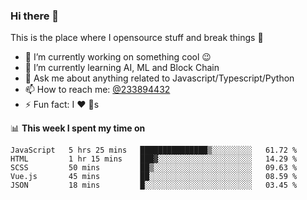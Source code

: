 ### Hi there 👋

<!--
**a233894432/a233894432** is a ✨ _special_ ✨ repository because its `README.md` (this file) appears on your GitHub profile.

Here are some ideas to get you started:

- 🔭 I’m currently working on ...
- 🌱 I’m currently learning ...
- 👯 I’m looking to collaborate on ...
- 🤔 I’m looking for help with ...
- 💬 Ask me about ...
- 📫 How to reach me: ...
- 😄 Pronouns: ...
- ⚡ Fun fact: ...
-->
 
 
This is the place where I opensource stuff and break things :rofl:

- 🔭 I’m currently working on something cool :wink:
- 🌱 I’m currently learning AI, ML and Block Chain
- 💬 Ask me about anything related to Javascript/Typescript/Python
- 📫 How to reach me: [@233894432](https://twitter.com/233894432)
- ⚡ Fun fact: I :heart: :dog:s

📊 **This week I spent my time on**
<!--START_SECTION:waka-->
```text
JavaScript   5 hrs 25 mins   ███████████████▒░░░░░░░░░   61.72 % 
HTML         1 hr 15 mins    ███▓░░░░░░░░░░░░░░░░░░░░░   14.29 % 
SCSS         50 mins         ██▒░░░░░░░░░░░░░░░░░░░░░░   09.63 % 
Vue.js       45 mins         ██░░░░░░░░░░░░░░░░░░░░░░░   08.59 % 
JSON         18 mins         █░░░░░░░░░░░░░░░░░░░░░░░░   03.45 % 
```
<!--END_SECTION:waka-->
